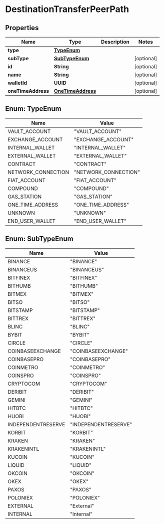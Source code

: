 

# DestinationTransferPeerPath


## Properties

| Name | Type | Description | Notes |
|------------ | ------------- | ------------- | -------------|
|**type** | [**TypeEnum**](#TypeEnum) |  |  |
|**subType** | [**SubTypeEnum**](#SubTypeEnum) |  |  [optional] |
|**id** | **String** |  |  [optional] |
|**name** | **String** |  |  [optional] |
|**walletId** | **UUID** |  |  [optional] |
|**oneTimeAddress** | [**OneTimeAddress**](OneTimeAddress.md) |  |  [optional] |



## Enum: TypeEnum

| Name | Value |
|---- | -----|
| VAULT_ACCOUNT | &quot;VAULT_ACCOUNT&quot; |
| EXCHANGE_ACCOUNT | &quot;EXCHANGE_ACCOUNT&quot; |
| INTERNAL_WALLET | &quot;INTERNAL_WALLET&quot; |
| EXTERNAL_WALLET | &quot;EXTERNAL_WALLET&quot; |
| CONTRACT | &quot;CONTRACT&quot; |
| NETWORK_CONNECTION | &quot;NETWORK_CONNECTION&quot; |
| FIAT_ACCOUNT | &quot;FIAT_ACCOUNT&quot; |
| COMPOUND | &quot;COMPOUND&quot; |
| GAS_STATION | &quot;GAS_STATION&quot; |
| ONE_TIME_ADDRESS | &quot;ONE_TIME_ADDRESS&quot; |
| UNKNOWN | &quot;UNKNOWN&quot; |
| END_USER_WALLET | &quot;END_USER_WALLET&quot; |



## Enum: SubTypeEnum

| Name | Value |
|---- | -----|
| BINANCE | &quot;BINANCE&quot; |
| BINANCEUS | &quot;BINANCEUS&quot; |
| BITFINEX | &quot;BITFINEX&quot; |
| BITHUMB | &quot;BITHUMB&quot; |
| BITMEX | &quot;BITMEX&quot; |
| BITSO | &quot;BITSO&quot; |
| BITSTAMP | &quot;BITSTAMP&quot; |
| BITTREX | &quot;BITTREX&quot; |
| BLINC | &quot;BLINC&quot; |
| BYBIT | &quot;BYBIT&quot; |
| CIRCLE | &quot;CIRCLE&quot; |
| COINBASEEXCHANGE | &quot;COINBASEEXCHANGE&quot; |
| COINBASEPRO | &quot;COINBASEPRO&quot; |
| COINMETRO | &quot;COINMETRO&quot; |
| COINSPRO | &quot;COINSPRO&quot; |
| CRYPTOCOM | &quot;CRYPTOCOM&quot; |
| DERIBIT | &quot;DERIBIT&quot; |
| GEMINI | &quot;GEMINI&quot; |
| HITBTC | &quot;HITBTC&quot; |
| HUOBI | &quot;HUOBI&quot; |
| INDEPENDENTRESERVE | &quot;INDEPENDENTRESERVE&quot; |
| KORBIT | &quot;KORBIT&quot; |
| KRAKEN | &quot;KRAKEN&quot; |
| KRAKENINTL | &quot;KRAKENINTL&quot; |
| KUCOIN | &quot;KUCOIN&quot; |
| LIQUID | &quot;LIQUID&quot; |
| OKCOIN | &quot;OKCOIN&quot; |
| OKEX | &quot;OKEX&quot; |
| PAXOS | &quot;PAXOS&quot; |
| POLONIEX | &quot;POLONIEX&quot; |
| EXTERNAL | &quot;External&quot; |
| INTERNAL | &quot;Internal&quot; |



